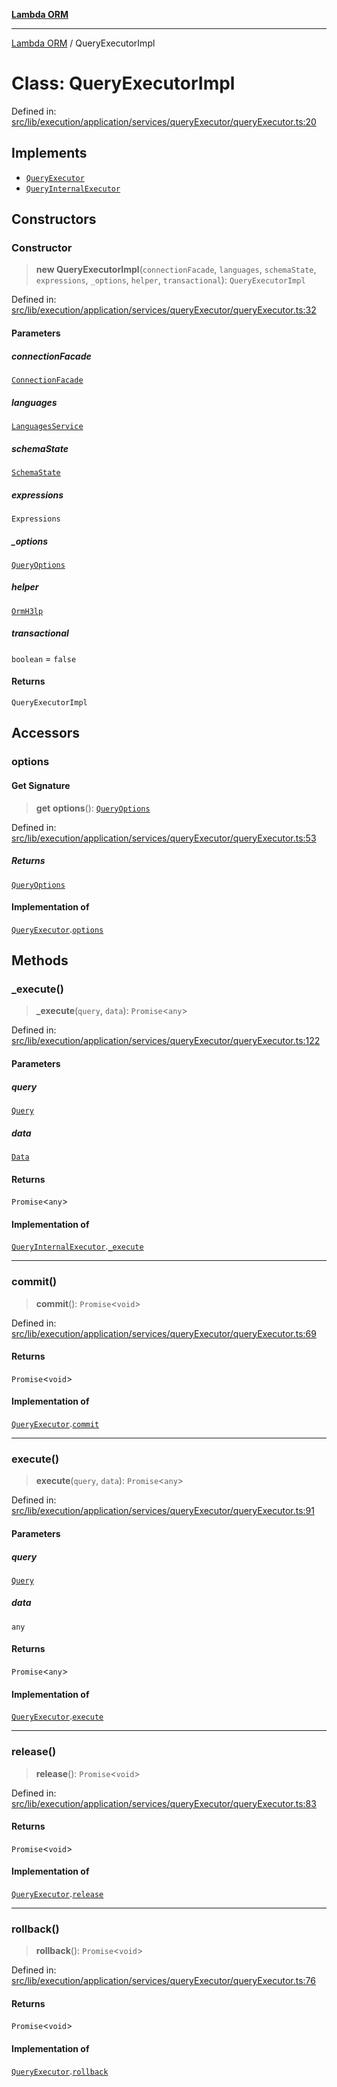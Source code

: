 [**Lambda ORM**](../README.md)

***

[Lambda ORM](../README.md) / QueryExecutorImpl

# Class: QueryExecutorImpl

Defined in: [src/lib/execution/application/services/queryExecutor/queryExecutor.ts:20](https://github.com/lambda-orm/lambdaorm/blob/ba6243bf966eaef6437cd89eb7738a84e374ceb0/src/lib/execution/application/services/queryExecutor/queryExecutor.ts#L20)

## Implements

- [`QueryExecutor`](../interfaces/QueryExecutor.md)
- [`QueryInternalExecutor`](../interfaces/QueryInternalExecutor.md)

## Constructors

### Constructor

> **new QueryExecutorImpl**(`connectionFacade`, `languages`, `schemaState`, `expressions`, `_options`, `helper`, `transactional`): `QueryExecutorImpl`

Defined in: [src/lib/execution/application/services/queryExecutor/queryExecutor.ts:32](https://github.com/lambda-orm/lambdaorm/blob/ba6243bf966eaef6437cd89eb7738a84e374ceb0/src/lib/execution/application/services/queryExecutor/queryExecutor.ts#L32)

#### Parameters

##### connectionFacade

[`ConnectionFacade`](ConnectionFacade.md)

##### languages

[`LanguagesService`](LanguagesService.md)

##### schemaState

[`SchemaState`](SchemaState.md)

##### expressions

`Expressions`

##### \_options

[`QueryOptions`](../interfaces/QueryOptions.md)

##### helper

[`OrmH3lp`](OrmH3lp.md)

##### transactional

`boolean` = `false`

#### Returns

`QueryExecutorImpl`

## Accessors

### options

#### Get Signature

> **get** **options**(): [`QueryOptions`](../interfaces/QueryOptions.md)

Defined in: [src/lib/execution/application/services/queryExecutor/queryExecutor.ts:53](https://github.com/lambda-orm/lambdaorm/blob/ba6243bf966eaef6437cd89eb7738a84e374ceb0/src/lib/execution/application/services/queryExecutor/queryExecutor.ts#L53)

##### Returns

[`QueryOptions`](../interfaces/QueryOptions.md)

#### Implementation of

[`QueryExecutor`](../interfaces/QueryExecutor.md).[`options`](../interfaces/QueryExecutor.md#options)

## Methods

### \_execute()

> **\_execute**(`query`, `data`): `Promise`\<`any`\>

Defined in: [src/lib/execution/application/services/queryExecutor/queryExecutor.ts:122](https://github.com/lambda-orm/lambdaorm/blob/ba6243bf966eaef6437cd89eb7738a84e374ceb0/src/lib/execution/application/services/queryExecutor/queryExecutor.ts#L122)

#### Parameters

##### query

[`Query`](Query.md)

##### data

[`Data`](Data.md)

#### Returns

`Promise`\<`any`\>

#### Implementation of

[`QueryInternalExecutor`](../interfaces/QueryInternalExecutor.md).[`_execute`](../interfaces/QueryInternalExecutor.md#_execute)

***

### commit()

> **commit**(): `Promise`\<`void`\>

Defined in: [src/lib/execution/application/services/queryExecutor/queryExecutor.ts:69](https://github.com/lambda-orm/lambdaorm/blob/ba6243bf966eaef6437cd89eb7738a84e374ceb0/src/lib/execution/application/services/queryExecutor/queryExecutor.ts#L69)

#### Returns

`Promise`\<`void`\>

#### Implementation of

[`QueryExecutor`](../interfaces/QueryExecutor.md).[`commit`](../interfaces/QueryExecutor.md#commit)

***

### execute()

> **execute**(`query`, `data`): `Promise`\<`any`\>

Defined in: [src/lib/execution/application/services/queryExecutor/queryExecutor.ts:91](https://github.com/lambda-orm/lambdaorm/blob/ba6243bf966eaef6437cd89eb7738a84e374ceb0/src/lib/execution/application/services/queryExecutor/queryExecutor.ts#L91)

#### Parameters

##### query

[`Query`](Query.md)

##### data

`any`

#### Returns

`Promise`\<`any`\>

#### Implementation of

[`QueryExecutor`](../interfaces/QueryExecutor.md).[`execute`](../interfaces/QueryExecutor.md#execute)

***

### release()

> **release**(): `Promise`\<`void`\>

Defined in: [src/lib/execution/application/services/queryExecutor/queryExecutor.ts:83](https://github.com/lambda-orm/lambdaorm/blob/ba6243bf966eaef6437cd89eb7738a84e374ceb0/src/lib/execution/application/services/queryExecutor/queryExecutor.ts#L83)

#### Returns

`Promise`\<`void`\>

#### Implementation of

[`QueryExecutor`](../interfaces/QueryExecutor.md).[`release`](../interfaces/QueryExecutor.md#release)

***

### rollback()

> **rollback**(): `Promise`\<`void`\>

Defined in: [src/lib/execution/application/services/queryExecutor/queryExecutor.ts:76](https://github.com/lambda-orm/lambdaorm/blob/ba6243bf966eaef6437cd89eb7738a84e374ceb0/src/lib/execution/application/services/queryExecutor/queryExecutor.ts#L76)

#### Returns

`Promise`\<`void`\>

#### Implementation of

[`QueryExecutor`](../interfaces/QueryExecutor.md).[`rollback`](../interfaces/QueryExecutor.md#rollback)
